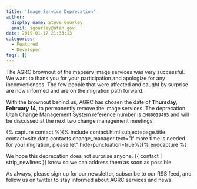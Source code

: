 ```yaml
---
title: 'Image Service Deprecation'
author:
  display_name: Steve Gourley
  email: sgourley@utah.gov
date: 2019-01-17 21:33:13
categories:
  - Featured
  - Developer
tags: []
---
```


The AGRC brownout of the mapserv image services was very successful. We want to thank you for your participation and apologize for any inconveniences. The few people that were affected and caught by surprise are now informed and are on the migration path forward.

With the brownout behind us, AGRC has chosen the date of **Thursday, February 14**, to permanently remove the image services. The deprecation Utah Change Management System reference number is `CHG0019495` and will be discussed at the next two change management meetings.

{% capture contact %}{% include contact.html subject=page.title contact=site.data.contacts.change_manager text="If more time is needed for your migration, please let" hide-punctuation=true%}{% endcapture %}

We hope this deprecation does not surprise anyone. {{ contact | strip_newlines }} know so we can address them as soon as possible.

As always, please sign up for our newsletter, subscribe to our RSS feed, and follow us on twitter to stay informed about AGRC services and news.
